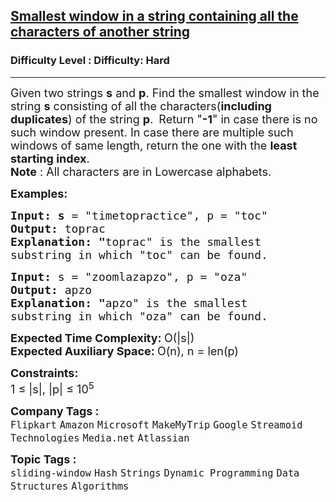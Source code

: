 <h2><a href="https://www.geeksforgeeks.org/problems/smallest-window-in-a-string-containing-all-the-characters-of-another-string-1587115621/1?page=1&category=Arrays,Strings&difficulty=Hard&sortBy=submissions">Smallest window in a string containing all the characters of another string</a></h2><h3>Difficulty Level : Difficulty: Hard</h3><hr><div class="problems_problem_content__Xm_eO"><p><span style="font-size: 18px;">Given two strings <strong>s</strong> and <strong>p</strong>. Find the smallest window in the string <strong>s</strong> consisting of all the characters(<strong>including duplicates</strong>) of the string <strong>p</strong>.&nbsp;</span>&nbsp;<span style="font-size: 18px;">Return "<strong>-1</strong>" in case there is no such window present.&nbsp;In case there are multiple such windows of same length, return the one with the <strong>least starting index</strong>.<br><strong>Note</strong> : All characters are in Lowercase alphabets.&nbsp;</span></p>
<p><span style="font-size: 18px;"><strong>Examples:</strong></span></p>
<pre><span style="font-size: 18px;"><strong>Input: s</strong> = "timetopractice", p = "toc"
<strong>Output: </strong>toprac<strong>
Explanation: "</strong>toprac" is the smallest
substring in which "toc" can be found.</span>
</pre>
<pre><span style="font-size: 18px;"><strong>Input: </strong>s = "zoomlazapzo", p = "oza"
<strong>Output: </strong>apzo<strong>
Explanation: </strong><strong>"</strong>apzo" is the smallest 
substring in which "oza" can be found.</span></pre>
<p><span style="font-size: 18px;"><strong>Expected Time Complexity: </strong>O(|s|)<br><strong>Expected Auxiliary Space: </strong>O(n), n = len(p)</span></p>
<p><span style="font-size: 18px;"><strong>Constraints:&nbsp;</strong><br>1 ≤ |s|, |p| ≤ 10<sup>5</sup></span></p></div><p><span style=font-size:18px><strong>Company Tags : </strong><br><code>Flipkart</code>&nbsp;<code>Amazon</code>&nbsp;<code>Microsoft</code>&nbsp;<code>MakeMyTrip</code>&nbsp;<code>Google</code>&nbsp;<code>Streamoid Technologies</code>&nbsp;<code>Media.net</code>&nbsp;<code>Atlassian</code>&nbsp;<br><p><span style=font-size:18px><strong>Topic Tags : </strong><br><code>sliding-window</code>&nbsp;<code>Hash</code>&nbsp;<code>Strings</code>&nbsp;<code>Dynamic Programming</code>&nbsp;<code>Data Structures</code>&nbsp;<code>Algorithms</code>&nbsp;